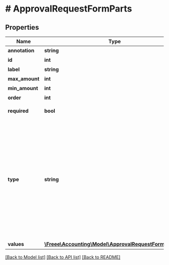 # # ApprovalRequestFormParts

## Properties

Name | Type | Description | Notes
------------ | ------------- | ------------- | -------------
**annotation** | **string** | 追加説明 | [optional] 
**id** | **int** | 項目ID | 
**label** | **string** | 項目名 | [optional] 
**max_amount** | **int** | 上限金額 | [optional] 
**min_amount** | **int** | 下限金額 | [optional] 
**order** | **int** | 順序 | [optional] 
**required** | **bool** | 必須かどうか | [optional] 
**type** | **string** | 項目種別 (title: 申請タイトル, single_line: 自由記述形式 1行, multi_line: 自由記述形式 複数行, select: プルダウン, date: 日付, amount: 金額, receipt: 添付ファイル) | [optional] 
**values** | [**\Freee\Accounting\Model\ApprovalRequestFormValues[]**](ApprovalRequestFormValues.md) | 選択項目 | [optional] 

[[Back to Model list]](../../README.md#documentation-for-models) [[Back to API list]](../../README.md#documentation-for-api-endpoints) [[Back to README]](../../README.md)



